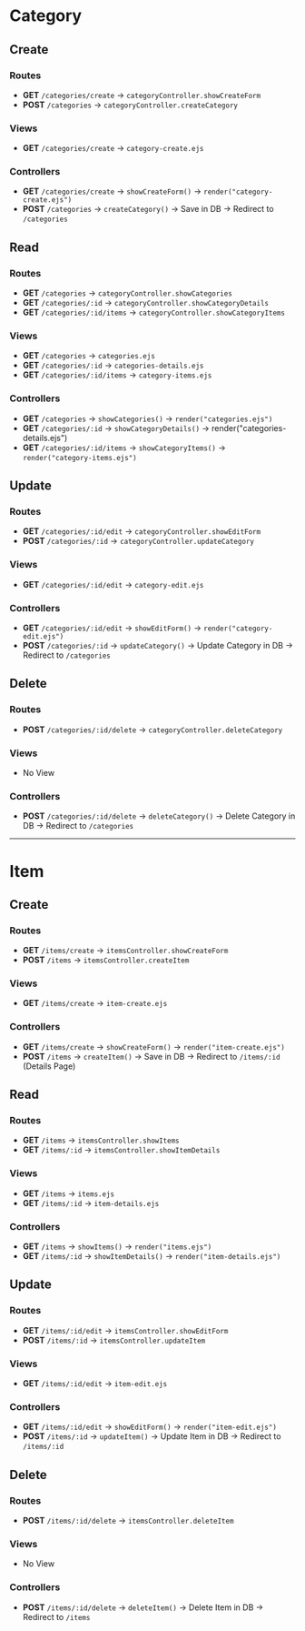 # Category

## Create

### Routes

- **GET** `/categories/create` -> `categoryController.showCreateForm`
- **POST** `/categories` -> `categoryController.createCategory`

### Views

- **GET** `/categories/create` -> `category-create.ejs`

### Controllers

- **GET** `/categories/create` -> `showCreateForm()` -> `render("category-create.ejs")`
- **POST** `/categories` -> `createCategory()` -> Save in DB -> Redirect to `/categories`

## Read

### Routes

- **GET** `/categories` -> `categoryController.showCategories`
- **GET** `/categories/:id` -> `categoryController.showCategoryDetails`
- **GET** `/categories/:id/items` -> `categoryController.showCategoryItems`

### Views

- **GET** `/categories` -> `categories.ejs`
- **GET** `/categories/:id` -> `categories-details.ejs`
- **GET** `/categories/:id/items` -> `category-items.ejs`

### Controllers

- **GET** `/categories` -> `showCategories()` -> `render("categories.ejs")`
- **GET** `/categories/:id` ->  `showCategoryDetails()` -> render("categories-details.ejs")
- **GET** `/categories/:id/items` -> `showCategoryItems()` -> `render("category-items.ejs")`


## Update

### Routes

- **GET** `/categories/:id/edit` -> `categoryController.showEditForm`
- **POST** `/categories/:id` -> `categoryController.updateCategory`

### Views

- **GET** `/categories/:id/edit` -> `category-edit.ejs`

### Controllers

- **GET** `/categories/:id/edit` -> `showEditForm()` -> `render("category-edit.ejs")`
- **POST** `/categories/:id` -> `updateCategory()` -> Update Category in DB -> Redirect to `/categories`

## Delete

### Routes

- **POST** `/categories/:id/delete` -> `categoryController.deleteCategory`

### Views

- No View

### Controllers

- **POST** `/categories/:id/delete` -> `deleteCategory()` -> Delete Category in DB -> Redirect to `/categories`

---

# Item

## Create

### Routes

- **GET** `/items/create` -> `itemsController.showCreateForm`
- **POST** `/items` -> `itemsController.createItem`

### Views

- **GET** `/items/create` -> `item-create.ejs`

### Controllers

- **GET** `/items/create` -> `showCreateForm()` -> `render("item-create.ejs")`
- **POST** `/items` -> `createItem()` -> Save in DB -> Redirect to `/items/:id` (Details Page)

## Read

### Routes

- **GET** `/items` -> `itemsController.showItems`
- **GET** `/items/:id` -> `itemsController.showItemDetails`

### Views

- **GET** `/items` -> `items.ejs`
- **GET** `/items/:id` -> `item-details.ejs`

### Controllers

- **GET** `/items` -> `showItems()` -> `render("items.ejs")`
- **GET** `/items/:id` -> `showItemDetails()` -> `render("item-details.ejs")`

## Update

### Routes

- **GET** `/items/:id/edit` -> `itemsController.showEditForm`
- **POST** `/items/:id` -> `itemsController.updateItem`

### Views

- **GET** `/items/:id/edit` -> `item-edit.ejs`

### Controllers

- **GET** `/items/:id/edit` -> `showEditForm()` -> `render("item-edit.ejs")`
- **POST** `/items/:id` -> `updateItem()` -> Update Item in DB -> Redirect to `/items/:id`

## Delete

### Routes

- **POST** `/items/:id/delete` -> `itemsController.deleteItem`

### Views

- No View

### Controllers

- **POST** `/items/:id/delete` -> `deleteItem()` -> Delete Item in DB -> Redirect to `/items`
